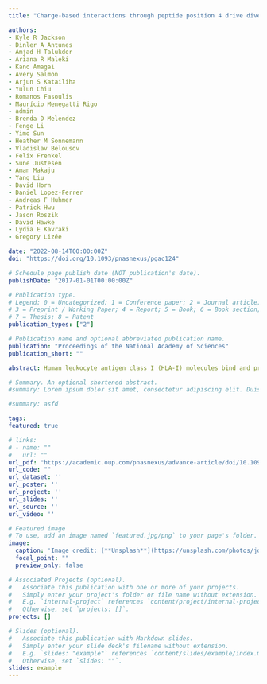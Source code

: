 ```yaml
---
title: "Charge-based interactions through peptide position 4 drive diversity of antigen presentation by human leukocyte antigens class I molecules"

authors:
- Kyle R Jackson
- Dinler A Antunes
- Amjad H Talukder
- Ariana R Maleki
- Kano Amagai
- Avery Salmon
- Arjun S Katailiha
- Yulun Chiu
- Romanos Fasoulis
- Maurício Menegatti Rigo
- admin
- Brenda D Melendez
- Fenge Li
- Yimo Sun
- Heather M Sonnemann
- Vladislav Belousov
- Felix Frenkel
- Sune Justesen
- Aman Makaju
- Yang Liu
- David Horn
- Daniel Lopez-Ferrer
- Andreas F Huhmer
- Patrick Hwu
- Jason Roszik
- David Hawke
- Lydia E Kavraki
- Gregory Lizée

date: "2022-08-14T00:00:00Z"
doi: "https://doi.org/10.1093/pnasnexus/pgac124"

# Schedule page publish date (NOT publication's date).
publishDate: "2017-01-01T00:00:00Z"

# Publication type.
# Legend: 0 = Uncategorized; 1 = Conference paper; 2 = Journal article;
# 3 = Preprint / Working Paper; 4 = Report; 5 = Book; 6 = Book section;
# 7 = Thesis; 8 = Patent
publication_types: ["2"]

# Publication name and optional abbreviated publication name.
publication: "Proceedings of the National Academy of Sciences"
publication_short: ""

abstract: Human leukocyte antigen class I (HLA-I) molecules bind and present peptides at the cell surface to facilitate the induction of appropriate CD8 + T cell-mediated immune responses to pathogen- and self-derived proteins. The HLA-I peptide-binding cleft contains dominant anchor sites in the B and F pockets that interact primarily with amino acids at peptide position 2 and the C-terminus, respectively. Non-pocket peptide-HLA interactions also contribute to peptide binding and stability, but these secondary interactions are thought to be unique to individual HLA allotypes or to specific peptide antigens. Here we show that two conserved positively charged residues located near the top of peptide-binding cleft facilitate interactions with negatively charged residues at position 4 of presented peptides, which occur at elevated frequencies across most HLA-I allotypes. Loss of these interactions was shown to impair HLA-I/peptide binding and complex stability, as demonstrated by both in vitro and in silico experiments. Furthermore, mutation of these Arginine-65 (R65) and/or Lysine-66 (K66) residues in HLA-A*02:01 and A*24:02 significantly reduced HLA-I cell surface expression while also reducing the diversity of the presented peptide repertoire by up to five-fold. The impact of the R65 mutation demonstrates that non-pocket HLA-I/peptide interactions can constitute anchor motifs that exert an unexpectedly broad influence on HLA-I mediated antigen presentation. These findings provide fundamental insights into peptide antigen binding that could broadly inform epitope discovery in the context of viral vaccine development and cancer immunotherapy. 

# Summary. An optional shortened abstract.
#summary: Lorem ipsum dolor sit amet, consectetur adipiscing elit. Duis posuere tellus ac convallis placerat. Proin tincidunt magna sed ex sollicitudin condimentum.

#summary: asfd

tags:
featured: true

# links:
# - name: ""
#   url: ""
url_pdf: "https://academic.oup.com/pnasnexus/advance-article/doi/10.1093/pnasnexus/pgac124/6650681" 
url_code: "" 
url_dataset: ''
url_poster: ''
url_project: ''
url_slides: ''
url_source: ''
url_video: ''

# Featured image
# To use, add an image named `featured.jpg/png` to your page's folder. 
image:
  caption: 'Image credit: [**Unsplash**](https://unsplash.com/photos/jdD8gXaTZsc)'
  focal_point: ""
  preview_only: false

# Associated Projects (optional).
#   Associate this publication with one or more of your projects.
#   Simply enter your project's folder or file name without extension.
#   E.g. `internal-project` references `content/project/internal-project/index.md`.
#   Otherwise, set `projects: []`.
projects: []

# Slides (optional).
#   Associate this publication with Markdown slides.
#   Simply enter your slide deck's filename without extension.
#   E.g. `slides: "example"` references `content/slides/example/index.md`.
#   Otherwise, set `slides: ""`.
slides: example
---
```


